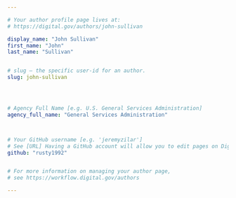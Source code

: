```yaml
---

# Your author profile page lives at:
# https://digital.gov/authors/john-sullivan

display_name: "John Sullivan"
first_name: "John"
last_name: "Sullivan"


# slug — the specific user-id for an author.
slug: john-sullivan




# Agency Full Name [e.g. U.S. General Services Administration]
agency_full_name: "General Services Administration"



# Your GitHub username [e.g. 'jeremyzilar']
# See [URL] Having a GitHub account will allow you to edit pages on DigitalGov. The image used in your GitHub account can also be used to populate your digital.gov profile photo.
github: "rusty1992"


# For more information on managing your author page,
# see https://workflow.digital.gov/authors

---
```

